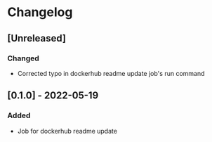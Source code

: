 # Changelog

## [Unreleased]
### Changed
- Corrected typo in dockerhub readme update job's run command

## [0.1.0] - 2022-05-19
### Added
- Job for dockerhub readme update